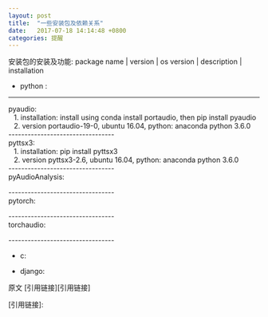 ```yaml
---
layout: post
title:  "一些安装包及依赖关系"
date:   2017-07-18 14:14:48 +0800
categories: 提醒
---
```

安装包的安装及功能:
package name | version | os version | description | installation

* python :
-----------
pyaudio:<br>
&ensp; 1. installation: install using conda install portaudio, then pip install pyaudio<br>
&ensp; 2. version portaudio-19-0, ubuntu 16.04, python: anaconda python 3.6.0<br>
---------------------------------<br>
pyttsx3:<br>
&ensp; 1. installation: pip install pyttsx3<br>
&ensp; 2. version pyttsx3-2.6, ubuntu 16.04, python: anaconda python 3.6.0<br>
---------------------------------<br>
pyAudioAnalysis:<br>

---------------------------------<br>
pytorch:<br>

---------------------------------<br>
torchaudio:<br>

---------------------------------<br>

* c:


* django:


原文 [引用链接][引用链接]

[引用链接]:

